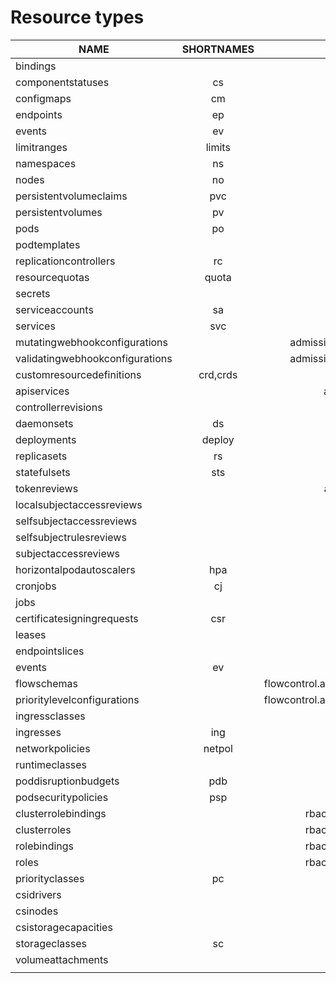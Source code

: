 # Resource types
|NAME|SHORTNAMES|APIVERSION|NAMESPACED|KIND|
| --- | :----: | ----: | --- | --- |
|bindings||v1|true|Binding|
|componentstatuses|cs|v1|false|ComponentStatus|
|configmaps|cm|v1|true|ConfigMap|
|endpoints|ep|v1|true|Endpoints|
|events|ev|v1|true|Event|
|limitranges|limits|v1|true|LimitRange|
|namespaces|ns|v1|false|Namespace|
|nodes|no|v1|false|Node|
|persistentvolumeclaims|pvc|v1|true|PersistentVolumeClaim|
|persistentvolumes|pv|v1|false|PersistentVolume|
|pods|po|v1|true|Pod|
|podtemplates||v1|true|PodTemplate|
|replicationcontrollers|rc|v1|true|ReplicationController|
|resourcequotas|quota|v1|true|ResourceQuota|
|secrets||v1|true|Secret|
|serviceaccounts|sa|v1|true|ServiceAccount|
|services|svc|v1|true|Service|
|mutatingwebhookconfigurations||admissionregistration.k8s.io/v1|false|MutatingWebhookConfiguration|
|validatingwebhookconfigurations||admissionregistration.k8s.io/v1|false|ValidatingWebhookConfiguration|
|customresourcedefinitions|crd,crds|apiextensions.k8s.io/v1|false|CustomResourceDefinition|
|apiservices||apiregistration.k8s.io/v1|false|APIService|
|controllerrevisions||apps/v1|true|ControllerRevision|
|daemonsets|ds|apps/v1|true|DaemonSet|
|deployments|deploy|apps/v1|true|Deployment|
|replicasets|rs|apps/v1|true|ReplicaSet|
|statefulsets|sts|apps/v1|true|StatefulSet|
|tokenreviews||authentication.k8s.io/v1|false|TokenReview|
|localsubjectaccessreviews||authorization.k8s.io/v1|true|LocalSubjectAccessReview|
|selfsubjectaccessreviews||authorization.k8s.io/v1|false|SelfSubjectAccessReview|
|selfsubjectrulesreviews||authorization.k8s.io/v1|false|SelfSubjectRulesReview|
|subjectaccessreviews||authorization.k8s.io/v1|false|SubjectAccessReview|
|horizontalpodautoscalers|hpa|autoscaling/v2|true|HorizontalPodAutoscaler|
|cronjobs|cj|batch/v1|true|CronJob|
|jobs||batch/v1|true|Job|
|certificatesigningrequests|csr|certificates.k8s.io/v1|false|CertificateSigningRequest|
|leases||coordination.k8s.io/v1|true|Lease|
|endpointslices||discovery.k8s.io/v1|true|EndpointSlice|
|events|ev|events.k8s.io/v1|true|Event|
|flowschemas||flowcontrol.apiserver.k8s.io/v1beta2|false|FlowSchema|
|prioritylevelconfigurations||flowcontrol.apiserver.k8s.io/v1beta2|false|PriorityLevelConfiguration|
|ingressclasses||networking.k8s.io/v1|false|IngressClass|
|ingresses|ing|networking.k8s.io/v1|true|Ingress|
|networkpolicies|netpol|networking.k8s.io/v1|true|NetworkPolicy|
|runtimeclasses||node.k8s.io/v1|false|RuntimeClass|
|poddisruptionbudgets|pdb|policy/v1|true|PodDisruptionBudget|
|podsecuritypolicies|psp|policy/v1beta1|false|PodSecurityPolicy|
|clusterrolebindings||rbac.authorization.k8s.io/v1|false|ClusterRoleBinding|
|clusterroles||rbac.authorization.k8s.io/v1|false|ClusterRole|
|rolebindings||rbac.authorization.k8s.io/v1|true|RoleBinding|
|roles||rbac.authorization.k8s.io/v1|true|Role|
|priorityclasses|pc|scheduling.k8s.io/v1|false|PriorityClass|
|csidrivers||storage.k8s.io/v1|false|CSIDriver|
|csinodes||storage.k8s.io/v1|false|CSINode|
|csistoragecapacities||storage.k8s.io/v1|true|CSIStorageCapacity|
|storageclasses|sc|storage.k8s.io/v1|false|StorageClass|
|volumeattachments||storage.k8s.io/v1|false|VolumeAttachment|
||